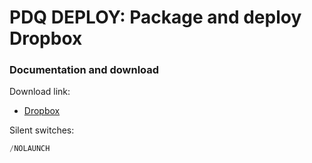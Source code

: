 # PDQ DEPLOY: Package and deploy Dropbox
### Documentation and download
Download link:

* [Dropbox](https://help.dropbox.com/installs/enterprise-installer)

Silent switches:
```powershell
/NOLAUNCH
```